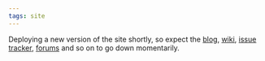 ```yaml
---
tags: site
---
```


Deploying a new version of the site shortly, so expect the [blog](/blog), [wiki](/wiki), [issue tracker](/issues), [forums](/forums) and so on to go down momentarily.

